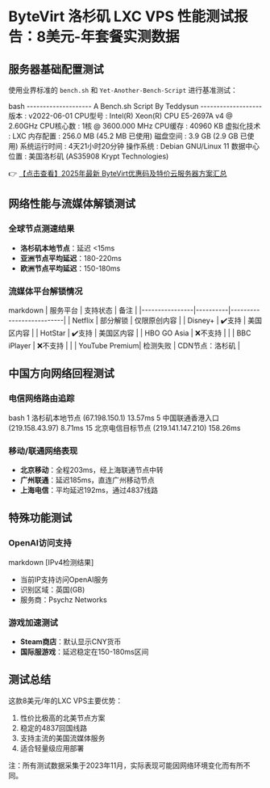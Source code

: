 # ByteVirt 洛杉矶 LXC VPS 性能测试报告：8美元-年套餐实测数据

## 服务器基础配置测试

使用业界标准的 `bench.sh` 和 `Yet-Another-Bench-Script` 进行基准测试：

bash
-------------------- A Bench.sh Script By Teddysun -------------------
版本              : v2022-06-01
CPU型号           : Intel(R) Xeon(R) CPU E5-2697A v4 @ 2.60GHz
CPU核心数         : 1核 @ 3600.000 MHz
CPU缓存           : 40960 KB
虚拟化技术         : LXC
内存配置          : 256.0 MB (45.2 MB 已使用)
磁盘空间          : 3.9 GB (2.9 GB 已使用)
系统运行时间       : 4天21小时20分钟
操作系统          : Debian GNU/Linux 11
数据中心位置       : 美国洛杉矶 (AS35908 Krypt Technologies)

👉 [【点击查看】2025年最新 ByteVirt优惠码及特价云服务器方案汇总](https://bit.ly/bytevirt)

## 网络性能与流媒体解锁测试

### 全球节点测速结果
- **洛杉矶本地节点**：延迟 <15ms
- **亚洲节点平均延迟**：180-220ms
- **欧洲节点平均延迟**：150-180ms

### 流媒体平台解锁情况
markdown
| 服务平台       | 支持状态 | 备注                     |
|----------------|----------|--------------------------|
| Netflix        | 部分解锁 | 仅限原创内容             |
| Disney+        | ✔️支持   | 美国区内容               |
| HotStar        | ✔️支持   | 美国区内容               |
| HBO GO Asia    | ❌不支持  |                          |
| BBC iPlayer    | ❌不支持  |                          |
| YouTube Premium| 检测失败 | CDN节点：洛杉矶          |

## 中国方向网络回程测试

### 电信网络路由追踪
bash
1  洛杉矶本地节点 (67.198.150.1)  13.57ms
5  中国联通香港入口 (219.158.43.97)  8.71ms
15 北京电信目标节点 (219.141.147.210)  158.26ms

### 移动/联通网络表现
- **北京移动**：全程203ms，经上海联通节点中转
- **广州联通**：延迟185ms，直连广州移动节点
- **上海电信**：平均延迟192ms，通过4837线路

## 特殊功能测试

### OpenAI访问支持
markdown
[IPv4检测结果]
- 当前IP支持访问OpenAI服务
- 识别区域：英国(GB)
- 服务商：Psychz Networks

### 游戏加速测试
- **Steam商店**：默认显示CNY货币
- **国际服游戏**：延迟稳定在150-180ms区间

## 测试总结

这款8美元/年的LXC VPS主要优势：
1. 性价比极高的北美节点方案
2. 稳定的4837回国线路
3. 支持主流的美国流媒体服务
4. 适合轻量级应用部署

注：所有测试数据采集于2023年11月，实际表现可能因网络环境变化而有所不同。